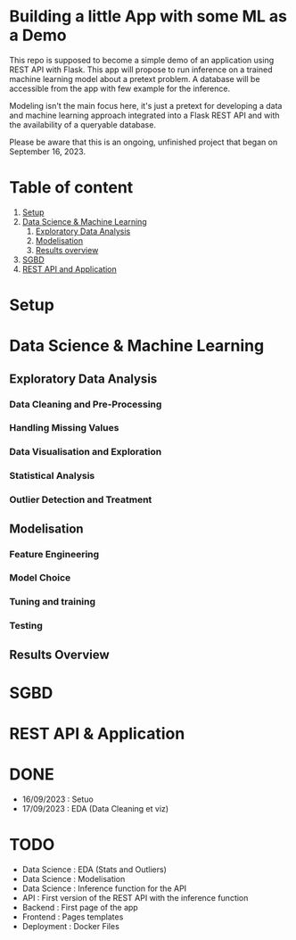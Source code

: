 # Building a little App with some ML as a Demo
This repo is supposed to become a simple demo of an application using REST API with Flask.
This app will propose to run inference on a trained machine learning model about a pretext problem.
A database will be accessible from the app with few example for the inference.

Modeling isn't the main focus here, it's just a pretext for developing a data and machine learning
approach integrated into a Flask REST API and with the availability of a queryable database.

Please be aware that this is an ongoing, unfinished project that began on September 16, 2023.

# Table of content
1. [Setup](#Setup)
1. [Data Science & Machine Learning](#DataScience)
   1. [Exploratory Data Analysis](#EDA)
   4. [Modelisation](#Molelisation)
   5. [Results overview](#Results)
2. [SGBD](#SGBD)
3. [REST API and Application](#API)

# Setup <a name="Setup"></a>

# Data Science & Machine Learning <a name="DataScience"></a>

## Exploratory Data Analysis <a name="EDA"></a>
### Data Cleaning and Pre-Processing
### Handling Missing Values
### Data Visualisation and Exploration
### Statistical Analysis
### Outlier Detection and Treatment

## Modelisation <a name="Modelisation"></a>
### Feature Engineering
### Model Choice
### Tuning and training
### Testing

## Results Overview <a name="Results"></a>

# SGBD <a name="SGBD"></a>
# REST API & Application <a name="API"></a>

# DONE <a name="TODO"></a>
- 16/09/2023 : Setuo
- 17/09/2023 : EDA (Data Cleaning et viz)
# TODO <a name="TODO"></a>
- Data Science : EDA (Stats and Outliers)
- Data Science : Modelisation
- Data Science : Inference function for the API
- API : First version of the REST API with the inference function
- Backend : First page of the app
- Frontend : Pages templates
- Deployment : Docker Files